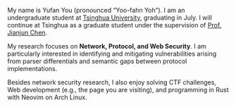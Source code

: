 My name is Yufan You (pronounced “Yoo-fahn Yoh”). I am an undergraduate student at [Tsinghua University](https://www.tsinghua.edu.cn/en/), graduating in July. I will continue at Tsinghua as a graduate student under the supervision of [Prof. Jianjun Chen](https://www.jianjunchen.com/).

My research focuses on **Network, Protocol, and Web Security**. I am particularly interested in identifying and mitigating vulnerabilities arising from parser differentials and semantic gaps between protocol implementations.

Besides network security research, I also enjoy solving CTF challenges, Web development (e.g., the page you are visiting), and programming in Rust with Neovim on Arch Linux.
